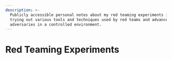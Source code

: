 ```yaml
---
description: >-
  Publicly accessible personal notes about my red teaming experiments involving
  trying out various tools and techniques used by red teams and advanced
  adversaries in a controlled environment.
---
```


# Red Teaming Experiments

